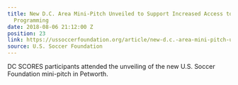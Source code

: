 ```yaml
---
title: New D.C. Area Mini-Pitch Unveiled to Support Increased Access to Youth Soccer
  Programming
date: 2018-08-06 21:12:00 Z
position: 23
link: https://ussoccerfoundation.org/article/new-d.c.-area-mini-pitch-unveiled-to-support-increased-access-to-youth-soccer-programming
source: U.S. Soccer Foundation
---
```


DC SCORES participants attended the unveiling of the new U.S. Soccer Foundation mini-pitch in Petworth.